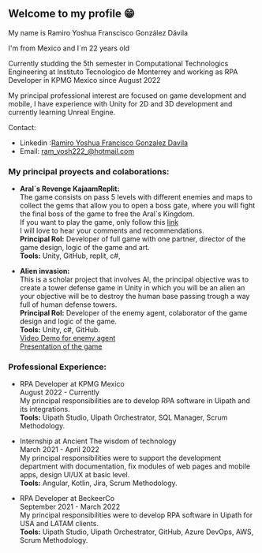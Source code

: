 ## Welcome to my profile 😁

My name is Ramiro Yoshua Franscisco González Dávila

I'm from Mexico and I´m 22 years old

Currently studding the 5th semester in Computational Technologics Engineering at Instituto Tecnologico de Monterrey and working as RPA Developer in KPMG Mexico since August 2022 

My principal professional interest are focused on game development and mobile, I have experience with Unity for 2D and 3D development and currently learning Unreal Engine.

Contact:
- Linkedin :[Ramiro Yoshua Francisco Gonzalez Davila](https://www.linkedin.com/in/ramiro-yoshua-francisco-gonzalez-davila-625275165/)
- Email: ram_yosh222_@hotmail.com

### My principal proyects and colaborations:

- __Aral´s Revenge KajaamReplit:__<br>
   The game consists on pass 5 levels with different enemies and maps to collect the gems that allow you to open a boss gate, where you will fight the final boss of the game to free the Aral´s Kingdom.<br>
   If you want to play the game, only follow this [link](https://Arals-Revenge.ramiroyoshuafra.repl.co) <br>
   I will love to hear your comments and recommendations.<br>
   __Principal Rol:__ Developer of full game with one partner, director of the game design, logic of the game and art.<br>
   __Tools:__ Unity, GitHub, replit, c#, <br>
 
- __Alien invasion:__<br>
  This is a scholar project that involves AI, the principal objective was to create a tower defense game in Unity in which you will be an alien an your objective will be to destroy the human base passing trough a way full of human defense towers. <br>
  __Principal Rol:__ Developer of the enemy agent, colaborator of the game design and logic of the game.<br>
   __Tools:__ Unity, c#, GitHub.<br>
  [Video Demo for enemy agent](https://drive.google.com/file/d/19ozpDaTk2Nyoxjzefj6TxdjBelqNussH/view?usp=sharing)<br>
  [Presentation of the game](https://docs.google.com/presentation/d/1xxE3dso6KpFnMlHAdAFBkCxSzggKivtPXmTlO8gKAas/edit?usp=sharing)
 
 
### Professional Experience:

 - RPA Developer at KPMG Mexico <br>
 August 2022 - Currently <br>
 My principal responsibilities are to develop RPA software in Uipath and its integrations.<br>
 __Tools:__ Uipath Studio, Uipath Orchestrator, SQL Manager, Scrum Methodology.
 
 - Internship at Ancient The wisdom of technology <br>
 March 2021 - April 2022 <br>
 My principal responsibilities were to support the development department with documentation, fix modules of web pages and mobile apps, design UI/UX at basic level.<br>
 __Tools:__ Angular, Kotlin, Jira, Scrum Methodology.
 
 - RPA Developer at BeckeerCo <br>
 September 2021 - March 2022 <br>
 My principal responsibilities were to develop RPA software in Uipath for USA and LATAM clients.<br>
 __Tools:__ Uipath Studio, Uipath Orchestrator, GitHub, Azure DevOps, AWS, Scrum Methodology.
